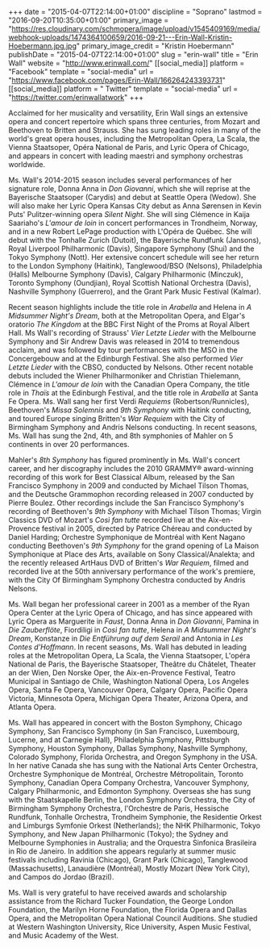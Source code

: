+++
date = "2015-04-07T22:14:00+01:00"
discipline = "Soprano"
lastmod = "2016-09-20T10:35:00+01:00"
primary_image = "https://res.cloudinary.com/schmopera/image/upload/v1545409169/media/webhook-uploads/1474364100659/2016-09-21---Erin-Wall-Kristin-Hoebermann.jpg.jpg"
primary_image_credit = "Kristin Hoebermann"
publishDate = "2015-04-07T22:14:00+01:00"
slug = "erin-wall"
title = "Erin Wall"
website = "http://www.erinwall.com/"
[[social_media]]
platform = "Facebook"
template = "social-media"
url = "https://www.facebook.com/pages/Erin-Wall/166264243393731"
[[social_media]]
platform = " Twitter"
template = "social-media"
url = "https://twitter.com/erinwallatwork"
+++

<p>
	Acclaimed for her musicality and versatility, Erin Wall sings an extensive opera and concert repertoire which spans three centuries, from Mozart and Beethoven to Britten and Strauss. She has sung leading roles in many of the world's great opera houses, including the Metropolitan Opera, La Scala, the Vienna Staatsoper, Opéra National de Paris, and Lyric Opera of Chicago, and appears in concert with leading maestri and symphony orchestras worldwide.
</p>
<p>
	Ms. Wall's 2014-2015 season includes several performances of her signature role, Donna Anna in <em>Don Giovanni</em>, which she will reprise at the Bayerische Staatsoper (Carydis) and debut at Seattle Opera (Wedow). She will also make her Lyric Opera Kansas City debut as Anna Sørensen in Kevin Puts' Pulitzer-winning opera <em>Silent Night</em>. She will sing Clémence in Kaija Saariaho's <em>L'amour de loin</em> in concert performances in Trondheim, Norway, and in a new Robert LePage production with L'Opéra de Québec. She will debut with the Tonhalle Zurich (Dutoit), the Bayerische Rundfunk (Jansons), Royal Liverpool Philharmonic (Davis), Singapore Symphony (Shui) and the Tokyo Symphony (Nott). Her extensive concert schedule will see her return to the London Symphony (Haitink), Tanglewood/BSO (Nelsons), Philadelphia (Halls) Melbourne Symphony (Davis), Calgary Philharmonic (Minczuk), Toronto Symphony (Oundjian), Royal Scottish National Orchestra (Davis), Nashville Symphony (Guerrero), and the Grant Park Music Festival (Kalmar).
</p>
<p>
	Recent season highlights include the title role in <em>Arabella</em> and Helena in <em>A Midsummer Night's Dream</em>, both at the Metropolitan Opera, and Elgar's oratorio <em>The Kingdom</em> at the BBC First Night of the Proms at Royal Albert Hall. Ms Wall's recording of Strauss' <em>Vier Letzte Lieder </em>with the Melbourne Symphony and Sir Andrew Davis was released in 2014 to tremendous acclaim, and was followed by tour performances with the MSO in the Concergebouw and at the Edinburgh Festival. She also performed <em>Vier Letzte Lieder</em> with the CBSO, conducted by Nelsons. Other recent notable debuts included the Wiener Philharmoniker and Christian Thielemann, Clémence in <em>L'amour de loin</em> with the Canadian Opera Company, the title role in <em>Thaïs</em> at the Edinburgh Festival, and the title role in <em>Arabella</em> at Santa Fe Opera. Ms. Wall sang her first Verdi <em>Requiems</em><em> </em>(Robertson/Runnicles), Beethoven's <em>Missa Solemnis</em> and <em>9th Symphony</em> with Haitink conducting, and toured Europe singing Britten's <em>War Requiem</em> with the City of Birmingham Symphony and Andris Nelsons conducting. In recent seasons, Ms. Wall has sung the 2nd, 4th, and 8th symphonies of Mahler on 5 continents in over 20 performances.
</p>
<p>
	Mahler's <em>8th Symphony</em> has figured prominently in Ms. Wall's concert career, and her discography includes the 2010 GRAMMY® award-winning recording of this work for Best Classical Album, released by the San Francisco Symphony in 2009 and conducted by Michael Tilson Thomas, and the Deutsche Grammophon recording released in 2007 conducted by Pierre Boulez. Other recordings include the San Francisco Symphony's recording of Beethoven's <em>9th Symphony</em> with Michael Tilson Thomas; Virgin Classics DVD of Mozart's <em>Così fan tutte</em> recorded live at the Aix-en-Provence festival in 2005, directed by Patrice Chéreau and conducted by Daniel Harding; Orchestre Symphonique de Montréal with Kent Nagano conducting Beethoven's <em>9th Symphony</em> for the grand opening of La Maison Symphonique at Place des Arts, available on Sony Classical/Analekta; and the recently released ArtHaus DVD of Britten's <em>War Requiem</em>, filmed and recorded live at the 50th anniversary performance of the work's premiere, with the City Of Birmingham Symphony Orchestra conducted by Andris Nelsons.
</p>
<p>
	Ms. Wall began her professional career in 2001 as a member of the Ryan Opera Center at the Lyric Opera of Chicago, and has since appeared with Lyric Opera as Marguerite in <em>Faust</em>, Donna Anna in <em>Don Giovanni</em>, Pamina in <em>Die Zauberflöte</em>, Fiordiligi in <em>Così fan tutte</em>, Helena in <em>A Midsummer Night's Dream</em>, Konstanze in <em>Die Entführung auf dem Serail</em> and Antonia in <em>Les Contes d'Hoffmann</em>. In recent seasons, Ms. Wall has debuted in leading roles at the Metropolitan Opera, La Scala, the Vienna Staatsoper, L'opéra National de Paris, the Bayerische Staatsoper, Theâtre du Châtelet, Theater an der Wien, Den Norske Oper, the Aix-en-Provence Festival, Teatro Municipal in Santiago de Chile, Washington National Opera, Los Angeles Opera, Santa Fe Opera, Vancouver Opera, Calgary Opera, Pacific Opera Victoria, Minnesota Opera, Michigan Opera Theater, Arizona Opera, and Atlanta Opera.
</p>
<p>
	Ms. Wall has appeared in concert with the Boston Symphony, Chicago Symphony, San Francisco Symphony (in San Francisco, Luxembourg, Lucerne, and at Carnegie Hall), Philadelphia Symphony, Pittsburgh Symphony, Houston Symphony, Dallas Symphony, Nashville Symphony, Colorado Symphony, Florida Orchestra, and Oregon Symphony in the USA. In her native Canada she has sung with the National Arts Center Orchestra, Orchestre Symphonique de Montréal, Orchestre Métropolitain, Toronto Symphony, Canadian Opera Company Orchestra, Vancouver Symphony, Calgary Philharmonic, and Edmonton Symphony. Overseas she has sung with the Staatskapelle Berlin, the London Symphony Orchestra, the City of Birmingham Symphony Orchestra, l'Orchestre de Paris, Hessische Rundfunk, Tonhalle Orchestra, Trondheim Symphonie, the Residentie Orkest and Limburgs Symfonie Orkest (Netherlands); the NHK Philharmonic, Tokyo Symphony, and New Japan Philharmonic (Tokyo); the Sydney and Melbourne Symphonies in Australia; and the Orquestra Sinfonica Brasileira in Rio de Janeiro. In addition she appears regularly at summer music festivals including Ravinia (Chicago), Grant Park (Chicago), Tanglewood (Massachusetts), Lanaudière (Montréal), Mostly Mozart (New York City), and Campos do Jordao (Brazil).
</p>
<p>
	Ms. Wall is very grateful to have received awards and scholarship assistance from the Richard Tucker Foundation, the George London Foundation, the Marilyn Horne Foundation, the Florida Opera and Dallas Opera, and the Metropolitan Opera National Council Auditions. She studied at Western Washington University, Rice University, Aspen Music Festival, and Music Academy of the West.
</p>
